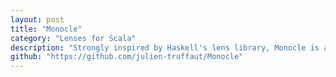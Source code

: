 ```yaml
---
layout: post
title: "Monocle"
category: "Lenses for Scala"
description: "Strongly inspired by Haskell's lens library, Monocle is an Optics library where Optics gather the concepts of Lens, Traversal, Optional, Prism and Iso."
github: "https://github.com/julien-truffaut/Monocle"
---
```

